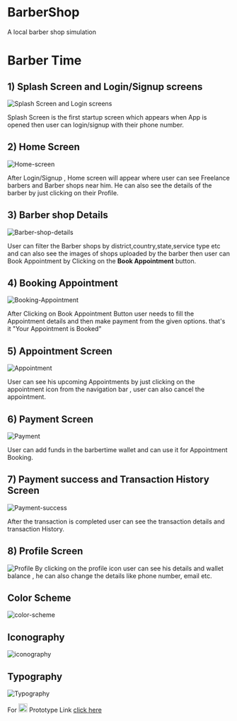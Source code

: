 # BarberShop

A local barber shop simulation

# Barber Time

## 1) Splash Screen and Login/Signup screens

![Splash Screen and Login screens](https://github.com/neerajdhakad/winter-of-contributing/blob/UI_UX/UI_UX/Barber%20Time%20App%20design/Splash-Login-Signup-pages.png)

Splash Screen is the first startup screen which appears when App is opened then user can login/signup with their phone number.


## 2) Home Screen

![Home-screen](https://github.com/neerajdhakad/winter-of-contributing/blob/UI_UX/UI_UX/Barber%20Time%20App%20design/Home-screen-details.png)

After Login/Signup , Home screen will appear where user can see Freelance barbers and Barber shops near him. He can also see the details of the barber by just clicking on their
Profile.


## 3) Barber shop Details

![Barber-shop-details](https://github.com/neerajdhakad/winter-of-contributing/blob/UI_UX/UI_UX/Barber%20Time%20App%20design/Barber-shop-details.png)

User can filter the Barber shops by district,country,state,service type etc and can also see the images of shops uploaded by the barber then user can Book Appointment by Clicking on the <b> Book Appointment</b> button.


## 4) Booking Appointment

![Booking-Appointment](https://github.com/neerajdhakad/winter-of-contributing/blob/UI_UX/UI_UX/Barber%20Time%20App%20design/Booking-Appointment.png)
  
After Clicking on Book Appointment Button user needs to fill the Appointment details and then make payment from the given options.
that's it "Your Appointment is Booked"


## 5) Appointment Screen

![Appointment](https://github.com/neerajdhakad/winter-of-contributing/blob/UI_UX/UI_UX/Barber%20Time%20App%20design/Appointment.png)

User can see his upcoming Appointments by just clicking on the appointment icon from the navigation bar , user can also cancel the appointment.


## 6) Payment Screen

![Payment](https://github.com/neerajdhakad/winter-of-contributing/blob/UI_UX/UI_UX/Barber%20Time%20App%20design/Payment.png)

User can add funds in the barbertime wallet and can use it for Appointment Booking.

## 7) Payment success and Transaction History Screen

![Payment-success](https://github.com/neerajdhakad/winter-of-contributing/blob/UI_UX/UI_UX/Barber%20Time%20App%20design/Payment-success-transaction-history.png)

After the transaction is completed user can see the transaction details and transaction History.


## 8) Profile Screen

![Profile](https://github.com/neerajdhakad/winter-of-contributing/blob/UI_UX/UI_UX/Barber%20Time%20App%20design/Profile.png)
By clicking on the profile icon user can see his details and wallet balance , he can also change the details like phone number, email etc.


## Color Scheme
![color-scheme](https://github.com/neerajdhakad/winter-of-contributing/blob/UI_UX/UI_UX/Barber%20Time%20App%20design/color-scheme.png)

## Iconography
![iconography](https://github.com/neerajdhakad/winter-of-contributing/blob/UI_UX/UI_UX/Barber%20Time%20App%20design/iconography.png)

## Typography
![Typography](https://github.com/neerajdhakad/winter-of-contributing/blob/UI_UX/UI_UX/Barber%20Time%20App%20design/Typography.png)

For <img src="https://github.com/neerajdhakad/winter-of-contributing/blob/UI_UX/UI_UX/Barber%20Time%20App%20design/figma_logo.png" alt="Figma logo" width="20" height="20">
Prototype Link <a href="https://www.figma.com/file/7jpeJmvnMzBG4s5iisc9xf/BarberTime-App-Design?node-id=0%3A1">click here</a>
